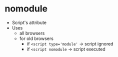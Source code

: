 # nomodule
* Script's attribute
* Uses
  * all browsers
  * for old browsers
    * if `<script type='module'` -> script ignored
    * if `<script nomodule` -> script executed
